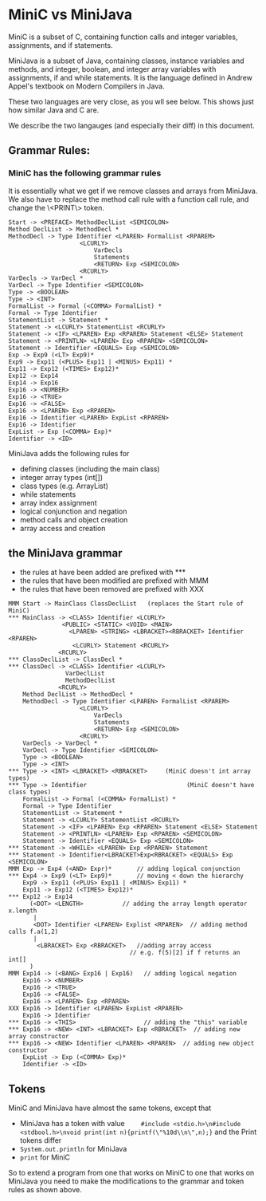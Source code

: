 # MiniC vs MiniJava

MiniC is a subset of C, containing function calls and integer variables, assignments, and if statements.

MiniJava is a subset of Java, containing classes, instance variables and methods, and integer, boolean, and integer array variables
with assignments, if and while statements. 
It is the language defined in Andrew Appel's textbook on Modern Compilers in Java.

These two languages are very close, as you wll see below. This shows just how similar Java and C are.

We describe the two langauges (and especially their diff) in this document.

## Grammar Rules:

### MiniC has the following grammar rules
It is essentially what we get if we remove classes and arrays from MiniJava.
We also have to replace the method call rule with a function call rule,  and change the \\<PRINT\\> token.
```
Start -> <PREFACE> MethodDeclList <SEMICOLON>
Method DeclList -> MethodDecl *
MethodDecl -> Type Identifier <LPAREN> FormalList <RPAREM>
                    <LCURLY>
                        VarDecls
                        Statements
                        <RETURN> Exp <SEMICOLON>
                    <RCURLY>
VarDecls -> VarDecl *
VarDecl -> Type Identifier <SEMICOLON>
Type -> <BOOLEAN>
Type -> <INT>
FormalList -> Formal (<COMMA> FormalList) *
Formal -> Type Identifier
StatementList -> Statement *
Statement -> <LCURLY> StatementList <RCURLY>
Statement -> <IF> <LPAREN> Exp <RPAREN> Statement <ELSE> Statement
Statement -> <PRINTLN> <LPAREN> Exp <RPAREN> <SEMICOLON>
Statement -> Identifier <EQUALS> Exp <SEMICOLON>
Exp -> Exp9 (<LT> Exp9)*
Exp9 -> Exp11 (<PLUS> Exp11 | <MINUS> Exp11) *
Exp11 -> Exp12 (<TIMES> Exp12)*
Exp12 -> Exp14
Exp14 -> Exp16
Exp16 -> <NUMBER>
Exp16 -> <TRUE>
Exp16 -> <FALSE>
Exp16 -> <LPAREN> Exp <RPAREN>
Exp16 -> Identifier <LPAREN> ExpList <RPAREN>
Exp16 -> Identifier
ExpList -> Exp (<COMMA> Exp)*
Identifier -> <ID>
```
MiniJava adds the following rules for 
* defining classes (including the main class)
* integer array types (int[])
* class types (e.g. ArrayList)
* while statements
* array index assignment
* logical conjunction and negation
* method calls and object creation
* array access and creation


## the MiniJava grammar
* the rules at have been added are prefixed with ***
* the rules that have been modified are prefixed with MMM
* the rules that have been removed are prefixed with XXX
```
MMM Start -> MainClass ClassDeclList   (replaces the Start rule of MiniC)
*** MainClass -> <CLASS> Identifier <LCURLY>
               <PUBLIC> <STATIC> <VOID> <MAIN>
                 <LPAREN> <STRING> <LBRACKET><RBRACKET> Identifier <RPAREN>
                  <LCURLY> Statement <RCURLY>
              <RCURLY>
*** ClassDeclList -> ClassDecl *
*** ClassDecl -> <CLASS> Identifier <LCURLY>
                VarDeclList
                MethodDeclList
              <RCURLY>
    Method DeclList -> MethodDecl *
    MethodDecl -> Type Identifier <LPAREN> FormalList <RPAREM>
                    <LCURLY>
                        VarDecls
                        Statements
                        <RETURN> Exp <SEMICOLON>
                    <RCURLY>
    VarDecls -> VarDecl *
    VarDecl -> Type Identifier <SEMICOLON>
    Type -> <BOOLEAN>
    Type -> <INT>
*** Type -> <INT> <LBRACKET> <RBRACKET>     (MiniC doesn't int array types)
*** Type -> Identifier                            (MiniC doesn't have class types)
    FormalList -> Formal (<COMMA> FormalList) *
    Formal -> Type Identifier
    StatementList -> Statement *
    Statement -> <LCURLY> StatementList <RCURLY>
    Statement -> <IF> <LPAREN> Exp <RPAREN> Statement <ELSE> Statement
    Statement -> <PRINTLN> <LPAREN> Exp <RPAREN> <SEMICOLON>
    Statement -> Identifier <EQUALS> Exp <SEMICOLON>
*** Statement -> <WHILE> <LPAREN> Exp <RPAREN> Statement
*** Statement -> Identifier<LBRACKET>Exp<RBRACKET> <EQUALS> Exp <SEMICOLON>
MMM Exp -> Exp4 (<AND> Expr)*       // adding logical conjunction
*** Exp4 -> Exp9 (<LT> Exp9)*       // moving < down the hierarchy
    Exp9 -> Exp11 (<PLUS> Exp11 | <MINUS> Exp11) *
    Exp11 -> Exp12 (<TIMES> Exp12)*
*** Exp12 -> Exp14
      (<DOT> <LENGTH>           // adding the array length operator x.length
       |
       <DOT> Identifier <LPAREN> Explist <RPAREN>  // adding method calls f.a(1,2)
       |
        <LBRACKET> Exp <RBRACKET>   //adding array access
                                  // e.g. f(5)[2] if f returns an int[]
      )
MMM Exp14 -> (<BANG> Exp16 | Exp16)   // adding logical negation
    Exp16 -> <NUMBER>
    Exp16 -> <TRUE>
    Exp16 -> <FALSE>
    Exp16 -> <LPAREN> Exp <RPAREN>
XXX Exp16 -> Identifier <LPAREN> ExpList <RPAREN>
    Exp16 -> Identifier
*** Exp16 -> <THIS>                   // adding the "this" variable
*** Exp16 -> <NEW> <INT> <LBRACKET> Exp <RBRACKET>  // adding new array constructor
*** Exp16 -> <NEW> Identifier <LPAREN> <RPAREN>  // adding new object constructor
    ExpList -> Exp (<COMMA> Exp)*
    Identifier -> <ID>

```


## Tokens
MiniC and MiniJava have almost the same tokens, except that
* MiniJava has a <PREFACE> token with value
```    #include <stdio.h>\n#include <stdbool.h>\nvoid print(int n){printf(\"%10d\\n\",n);}```
and the Print tokens differ
*  ```System.out.println``` for MiniJava
*  ```print``` for MiniC

So to extend a program from one that works on MiniC to one that works on MiniJava you need to
make the modifications to the grammar and token rules as shown above.


